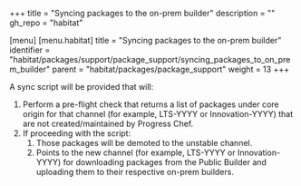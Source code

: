 +++
title = "Syncing packages to the on-prem builder"
description = ""
gh_repo = "habitat"

[menu]
  [menu.habitat]
    title = "Syncing packages to the on-prem builder"
    identifier = "habitat/packages/support/package_support/syncing_packages_to_on_prem_builder"
    parent = "habitat/packages/package_support"
    weight = 13
+++

A sync script will be provided that will:

1. Perform a pre-flight check that returns a list of packages under core origin for that channel (for example, LTS-YYYY or Innovation-YYYY) that are not created/maintained by Progress Chef.
1. If proceeding with the script:
   1. Those packages will be demoted to the unstable channel.
   1. Points to the new channel (for example, LTS-YYYY or Innovation-YYYY) for downloading packages from the Public Builder and uploading them to their respective on-prem builders.
